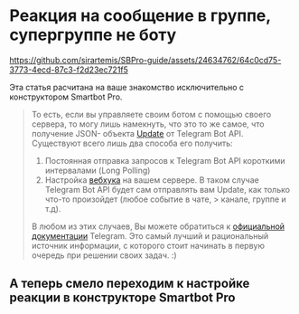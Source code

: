 # Реакция на сообщение в группе, супергруппе не боту

https://github.com/sirartemis/SBPro-guide/assets/24634762/64c0cd75-3773-4ecd-87c3-f2d23ec721f5

Эта статья расчитана на ваше знакомство исключительно с конструктором Smartbot Pro.

> То есть, если вы управляете своим ботом с помощью своего сервера, то могу лишь намекнуть, что это то же самое, что получение JSON- объекта [Update](https://core.telegram.org/bots/api#update) от Telegram Bot API. Существуют всего лишь два способа его получить:
>1. Постоянная отправка запросов к Telegram Bot API короткими интервалами (Long Polling)
>2. Настройка [вебхука](https://core.telegram.org/bots/api#setwebhook) на вашем сервере. В таком случае Telegram Bot API будет сам отправлять вам Update, как только что-то произойдет (любое событие в чате, > канале, группе и т.д).
>
> В любом из этих случаев, Вы можете обратиться к [официальной документации](https://core.telegram.org/bots/api#getting-updates) Telegram. 
> Это самый лучший и рациональный источник информации, с которого стоит начинать в первую очередь при решении своих задач. :)

## А теперь смело переходим к настройке реакции в конструкторе Smartbot Pro
